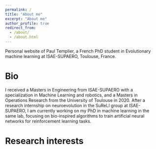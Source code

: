 ```yaml
---
permalink: /
title: "About me"
excerpt: "About me"
author_profile: true
redirect_from: 
  - /about/
  - /about.html
---
```


Personal website of Paul Templier, a French PhD student in Evolutionary machine learning at ISAE-SUPAERO, Toulouse, France.

# Bio

I received a Masters in Engineering from ISAE-SUPAERO with a specialization in Machine Learning and robotics, and a Masters in Operations Research from the University of Toulouse in 2020. After a research internship on neuroevolution in the SuReLI group at ISAE-SUPAERO, I am currently working on my PhD in machine learning in the same lab, focusing on bio-inspired algorithms to train artificial neural networks for reinforcement learning tasks. 


# Research interests